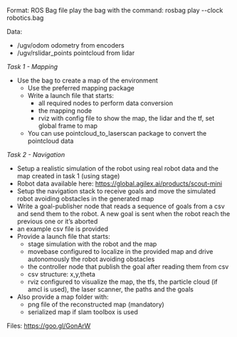 Format: ROS Bag file
play the bag with the command:
rosbag play --clock robotics.bag

Data:
- /ugv/odom odometry from encoders
- /ugv/rslidar_points pointcloud from lidar

*Task 1 - Mapping*
- Use the bag to create a map of the environment
  - Use the preferred mapping package
  - Write a launch file that starts:
    - all required nodes to perform data conversion
    - the mapping node
    - rviz with config file to show the map, the lidar and the tf, set global frame to map
  - You can use pointcloud_to_laserscan package to convert the pointcloud data

*Task 2 - Navigation*
- Setup a realistic simulation of the robot using real robot data and the map created in task 1 (using stage)
- Robot data available here: https://global.agilex.ai/products/scout-mini
- Setup the navigation stack to receive goals and move the simulated robot avoiding obstacles in the generated map
- Write a goal-publisher node that reads a sequence of goals from a csv and send them to the robot. A new goal is sent when the robot reach the previous one or it’s aborted
- an example csv file is provided
- Provide a launch file that starts:
  - stage simulation with the robot and the map
  - movebase configured to localize in the provided map and drive autonomously the robot avoiding obstacles
  - the controller node that publish the goal after reading them from csv
  - csv structure: x,y,theta
  - rviz configured to visualize the map, the tfs, the particle cloud (if amcl is used), the laser scanner, the paths and the goals
- Also provide a map folder with:
  - png file of the reconstructed map (mandatory)
  - serialized map if slam toolbox is used

Files: https://goo.gl/GonArW
